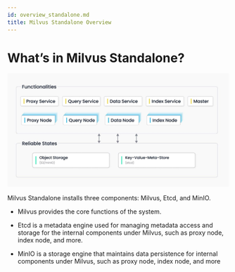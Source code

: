 ```yaml
---
id: overview_standalone.md
title: Milvus Standalone Overview
---
```


# What’s in Milvus Standalone?

![Milvus Standalone](../../../../../assets/milvus_standalone.jpeg)


Milvus Standalone installs three components: Milvus, Etcd, and MinIO.

- Milvus provides the core functions of the system.

- Etcd is a metadata engine used for managing metadata access and storage for the internal components under Milvus, such as proxy node, index node, and more.

- MinIO is a storage engine that maintains data persistence for internal components under Milvus, such as proxy node, index node, and more